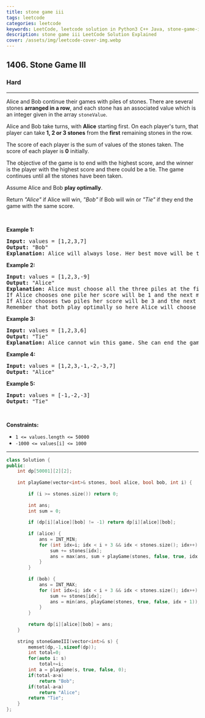```yaml
---
title: stone game iii
tags: leetcode
categories: leetcode
keywords: LeetCode, leetcode solution in Python3 C++ Java, stone-game-iii solution
description: stone game iii LeetCode Solution Explained
cover: /assets/img/leetcode-cover-img.webp
---
```



<h2>1406. Stone Game III</h2><h3>Hard</h3><hr><div><p>Alice and Bob continue their&nbsp;games with piles of stones. There are several stones&nbsp;<strong>arranged in a row</strong>, and each stone has an associated&nbsp;value which is an integer given in the array&nbsp;<code>stoneValue</code>.</p>

<p>Alice and Bob take turns, with <strong>Alice</strong> starting first. On each player's turn, that player&nbsp;can take <strong>1, 2 or 3 stones</strong>&nbsp;from&nbsp;the <strong>first</strong> remaining stones in the row.</p>

<p>The score of each player is the sum of values of the stones taken. The score of each player is <strong>0</strong>&nbsp;initially.</p>

<p>The objective of the game is to end with the highest score, and the winner is the player with the highest score and there could be a tie. The game continues until all the stones have been taken.</p>

<p>Assume&nbsp;Alice&nbsp;and Bob&nbsp;<strong>play optimally</strong>.</p>

<p>Return <em>"Alice"</em> if&nbsp;Alice will win, <em>"Bob"</em> if Bob will win or <em>"Tie"</em> if they end the game with the same score.</p>

<p>&nbsp;</p>
<p><strong>Example 1:</strong></p>

<pre><strong>Input:</strong> values = [1,2,3,7]
<strong>Output:</strong> "Bob"
<strong>Explanation:</strong> Alice will always lose. Her best move will be to take three piles and the score become 6. Now the score of Bob is 7 and Bob wins.
</pre>

<p><strong>Example 2:</strong></p>

<pre><strong>Input:</strong> values = [1,2,3,-9]
<strong>Output:</strong> "Alice"
<strong>Explanation:</strong> Alice must choose all the three piles at the first move to win and leave Bob with negative score.
If Alice chooses one pile her score will be 1 and the next move Bob's score becomes 5. The next move Alice will take the pile with value = -9 and lose.
If Alice chooses two piles her score will be 3 and the next move Bob's score becomes 3. The next move Alice will take the pile with value = -9 and also lose.
Remember that both play optimally so here Alice will choose the scenario that makes her win.
</pre>

<p><strong>Example 3:</strong></p>

<pre><strong>Input:</strong> values = [1,2,3,6]
<strong>Output:</strong> "Tie"
<strong>Explanation:</strong> Alice cannot win this game. She can end the game in a draw if she decided to choose all the first three piles, otherwise she will lose.
</pre>

<p><strong>Example 4:</strong></p>

<pre><strong>Input:</strong> values = [1,2,3,-1,-2,-3,7]
<strong>Output:</strong> "Alice"
</pre>

<p><strong>Example 5:</strong></p>

<pre><strong>Input:</strong> values = [-1,-2,-3]
<strong>Output:</strong> "Tie"
</pre>

<p>&nbsp;</p>
<p><strong>Constraints:</strong></p>

<ul>
	<li><code>1 &lt;= values.length &lt;= 50000</code></li>
	<li><code>-1000&nbsp;&lt;= values[i] &lt;= 1000</code></li>
</ul></div>

---




```cpp
class Solution {
public:
    int dp[50001][2][2];
    
    int playGame(vector<int>& stones, bool alice, bool bob, int i) {
        
        if (i >= stones.size()) return 0;
        
        int ans;
        int sum = 0;
        
        if (dp[i][alice][bob] != -1) return dp[i][alice][bob];
        
        if (alice) {
            ans = INT_MIN;
            for (int idx=i; idx < i + 3 && idx < stones.size(); idx++) {
                sum += stones[idx];
                ans = max(ans, sum + playGame(stones, false, true, idx + 1));
            }
        }
        
        if (bob) {
            ans = INT_MAX;
            for (int idx=i; idx < i + 3 && idx < stones.size(); idx++) {
                sum += stones[idx];
                ans = min(ans, playGame(stones, true, false, idx + 1));
            }
        }
        
        return dp[i][alice][bob] = ans;
    }
    
    string stoneGameIII(vector<int>& s) {
        memset(dp,-1,sizeof(dp));
        int total=0;
        for(auto i: s)
            total+=i;
        int a = playGame(s, true, false, 0);
        if(total-a>a)
            return "Bob";
        if(total-a<a)
            return "Alice";
        return "Tie";
    }
};
```
